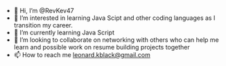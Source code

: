 - 👋 Hi, I’m @RevKev47
- 👀 I’m interested in learning Java Scipt and other coding languages as I transition my career.
- 🌱 I’m currently learning Java Script
- 💞️ I’m looking to collaborate on networking with others who can help me learn and possible work on resume building projects together
- 📫 How to reach me leonard.kblack@gmail.com

<!---
RevKev47/RevKev47 is a ✨ special ✨ repository because its `README.md` (this file) appears on your GitHub profile.
You can click the Preview link to take a look at your changes.
--->
